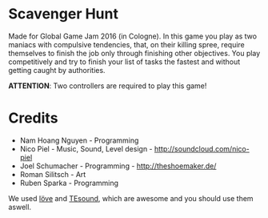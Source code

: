# Scavenger Hunt

Made for Global Game Jam 2016 (in Cologne).
In this game you play as two maniacs with compulsive tendencies, that, on their killing spree, require themselves to finish the job only through finishing other objectives. You play competitively and try to finish your list of tasks the fastest and without getting caught by authorities.

**ATTENTION**: Two controllers are required to play this game!

# Credits

* Nam Hoang Nguyen - Programming
* Nico Piel - Music, Sound, Level design - http://soundcloud.com/nico-piel
* Joel Schumacher - Programming - http://theshoemaker.de/
* Roman Silitsch - Art
* Ruben Sparka - Programming

We used [löve](https://love2d.org/) and [TEsound](https://love2d.org/wiki/TEsound), which are awesome and you should use them aswell.